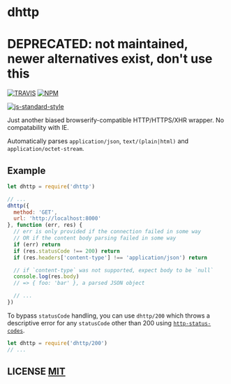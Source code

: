 # dhttp

# DEPRECATED: not maintained, newer alternatives exist, don't use this

[![TRAVIS](https://secure.travis-ci.org/dcousens/dhttp.png)](http://travis-ci.org/dcousens/dhttp)
[![NPM](http://img.shields.io/npm/v/dhttp.svg)](https://www.npmjs.org/package/dhttp)

[![js-standard-style](https://cdn.rawgit.com/feross/standard/master/badge.svg)](https://github.com/feross/standard)

Just another biased browserify-compatible HTTP/HTTPS/XHR wrapper.
No compatability with IE.

Automatically parses `application/json`, `text/(plain|html)` and `application/octet-stream`.


## Example

``` javascript
let dhttp = require('dhttp')

// ...
dhttp({
  method: 'GET',
  url: 'http://localhost:8000'
}, function (err, res) {
  // err is only provided if the connection failed in some way
  // OR if the content body parsing failed in some way
  if (err) return
  if (res.statusCode !== 200) return
  if (res.headers['content-type'] !== 'application/json') return

  // if `content-type` was not supported, expect body to be `null`
  console.log(res.body)
  // => { foo: 'bar' }, a parsed JSON object

  // ...
})
```

To bypass `statusCode` handling, you can use `dhttp/200` which throws a descriptive error for any `statusCode` other than 200 using [`http-status-codes`](https://github.com/prettymuchbryce/node-http-status).

``` javascript
let dhttp = require('dhttp/200')
// ...
```

## LICENSE [MIT](LICENSE)
